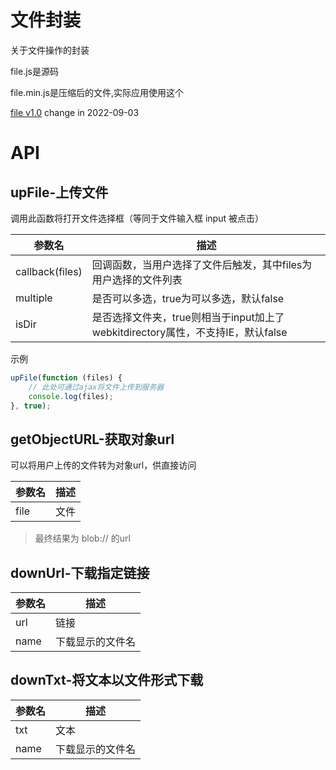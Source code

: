 # 文件封装

关于文件操作的封装



file.js是源码

file.min.js是压缩后的文件,实际应用使用这个

[file v1.0](https://1711680493.github.io) change in 2022-09-03





# API



## upFile-上传文件

调用此函数将打开文件选择框（等同于文件输入框 input 被点击）



| 参数名          | 描述                                                         |
| --------------- | ------------------------------------------------------------ |
| callback(files) | 回调函数，当用户选择了文件后触发，其中files为用户选择的文件列表 |
| multiple        | 是否可以多选，true为可以多选，默认false                      |
| isDir           | 是否选择文件夹，true则相当于input加上了webkitdirectory属性，不支持IE，默认false |



示例

```javascript
upFile(function (files) {
    // 此处可通过ajax将文件上传到服务器
    console.log(files);
}, true);
```





## getObjectURL-获取对象url

可以将用户上传的文件转为对象url，供直接访问

| 参数名 | 描述 |
| ------ | ---- |
| file   | 文件 |



>最终结果为 blob:// 的url





## downUrl-下载指定链接

| 参数名 | 描述             |
| ------ | ---------------- |
| url    | 链接             |
| name   | 下载显示的文件名 |



## downTxt-将文本以文件形式下载

| 参数名 | 描述             |
| ------ | ---------------- |
| txt    | 文本             |
| name   | 下载显示的文件名 |





